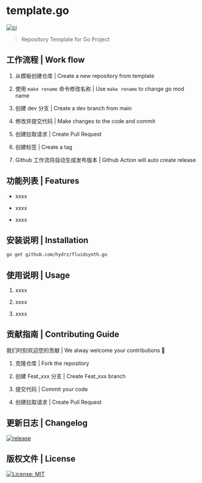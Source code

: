 # template.go

[![ci](https://github.com/hydrz/fluidsynth.go/actions/workflows/ci.yml/badge.svg)](https://github.com/hydrz/fluidsynth.go/actions/workflows/ci.yml)

>  Repository Template for Go Project


## 工作流程 | Work flow

1. 从模板创建仓库 | Create a new repository from template

2. 使用 `make rename` 命令修改名称 | Use `make rename` to change go mod name

2. 创建 dev 分支 | Create a dev branch from main

3. 修改并提交代码 | Make changes to the code and commit

4. 创建拉取请求 | Create Pull Request

5. 创建标签 | Create a tag

6. Github 工作流将自动生成发布版本 | Github Action will auto create release

## 功能列表 | Features

- xxxx

- xxxx

- xxxx

## 安装说明 | Installation

```bash
go get github.com/hydrz/fluidsynth.go
```

## 使用说明 | Usage

1.  xxxx

2.  xxxx

3.  xxxx

## 贡献指南 | Contributing Guide

我们时刻欢迎您的贡献 | We alway welcome your contributions :clap:

1.  克隆仓库 | Fork the repository

2.  创建 Feat_xxx 分支 | Create Feat_xxx branch

3.  提交代码 | Commit your code

4.  创建拉取请求 | Create Pull Request

## 更新日志 | Changelog

[![release](https://github.com/hydrz/fluidsynth.go/actions/workflows/release.yml/badge.svg)](https://github.com/hydrz/fluidsynth.go/releases)

## 版权文件 | License

[![License: MIT](https://img.shields.io/badge/License-MIT-yellow.svg)](https://opensource.org/licenses/MIT)
